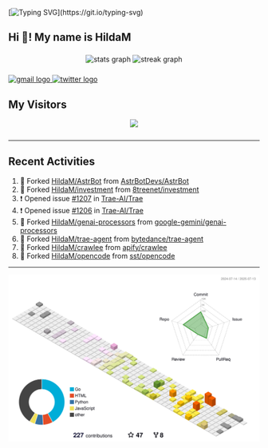 [![Typing SVG](https://readme-typing-svg.herokuapp.com?size=50&duration=5000&color=8C43EA&vCenter=true&width=2000&height=70&lines=开拓视野,+冲破艰险,+洞悉所有,+贴近生活,+寻找真爱,+感受彼此;这就是人生的目的.)](https://git.io/typing-svg)


<h2 align="left">Hi 👋! My name is HildaM</h2>

###

<div align="center">
  <img src="https://github-readme-stats.vercel.app/api?username=HildaM&hide_title=false&hide_rank=false&show_icons=true&include_all_commits=true&count_private=true&disable_animations=false&theme=dracula&locale=en&hide_border=false" height="150" alt="stats graph"  />
  <img src="https://streak-stats.demolab.com?user=HildaM&locale=en&mode=daily&theme=dracula&hide_border=false&border_radius=5" height="150" alt="streak graph"  />
</div>


###

<div align="left">
  <a href="zhao163frozen@gmail.com" target="_blank">
    <img src="https://img.shields.io/static/v1?message=Gmail&logo=gmail&label=&color=D14836&logoColor=white&labelColor=&style=for-the-badge" height="35" alt="gmail logo"  />
  </a>
  <a href="https://x.com/_Albert_Bob" target="_blank">
    <img src="https://img.shields.io/static/v1?message=Twitter&logo=twitter&label=&color=1DA1F2&logoColor=white&labelColor=&style=for-the-badge" height="35" alt="twitter logo"  />
  </a>
</div>


## My Visitors

<div align="center">
  <img src="https://profile-counter.glitch.me/HildaM/count.svg?"  />
</div>

###


---

## Recent Activities


<!--RECENT_ACTIVITY:start-->
1. 🔱 Forked [HildaM/AstrBot](https://github.com/HildaM/AstrBot) from [AstrBotDevs/AstrBot](https://github.com/AstrBotDevs/AstrBot)<br>
2. 🔱 Forked [HildaM/investment](https://github.com/HildaM/investment) from [8treenet/investment](https://github.com/8treenet/investment)<br>
3. ❗️ Opened issue [#1207](https://github.com/Trae-AI/Trae/issues/1207) in [Trae-AI/Trae](https://github.com/Trae-AI/Trae)<br>
4. ❗️ Opened issue [#1206](https://github.com/Trae-AI/Trae/issues/1206) in [Trae-AI/Trae](https://github.com/Trae-AI/Trae)<br>
5. 🔱 Forked [HildaM/genai-processors](https://github.com/HildaM/genai-processors) from [google-gemini/genai-processors](https://github.com/google-gemini/genai-processors)<br>
6. 🔱 Forked [HildaM/trae-agent](https://github.com/HildaM/trae-agent) from [bytedance/trae-agent](https://github.com/bytedance/trae-agent)<br>
7. 🔱 Forked [HildaM/crawlee](https://github.com/HildaM/crawlee) from [apify/crawlee](https://github.com/apify/crawlee)<br>
8. 🔱 Forked [HildaM/opencode](https://github.com/HildaM/opencode) from [sst/opencode](https://github.com/sst/opencode)<br>
<!--RECENT_ACTIVITY:end-->

---


![](./profile-3d-contrib/profile-south-season-animate.svg)
